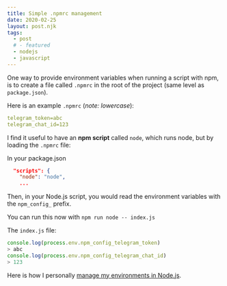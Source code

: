 ```yaml
---
title: Simple .npmrc management
date: 2020-02-25
layout: post.njk
tags:
  - post
  # - featured
  - nodejs
  - javascript
---
```


One way to provide environment variables when running a script with npm, is to create a file called `.npmrc` in the root of the project (same level as `package.json`).

Here is an example `.npmrc` (*note: lowercase*):

```yaml
telegram_token=abc
telegram_chat_id=123
```

I find it useful to have an **npm script** called `node`, which runs node, but by loading the `.npmrc` file:

In your package.json
```json
  "scripts": {
    "node": "node",
    ...
```

Then, in your Node.js script, you would read the environment variables with the `npm_config_` prefix.

You can run this now with `npm run node -- index.js`

The `index.js` file:

```js
console.log(process.env.npm_config_telegram_token)
> abc
console.log(process.env.npm_config_telegram_chat_id)
> 123
```

Here is how I personally [manage my environments in Node.js](/posts/2020-02-08-Minimal-environments-with-dotenv-and-Node.js/).